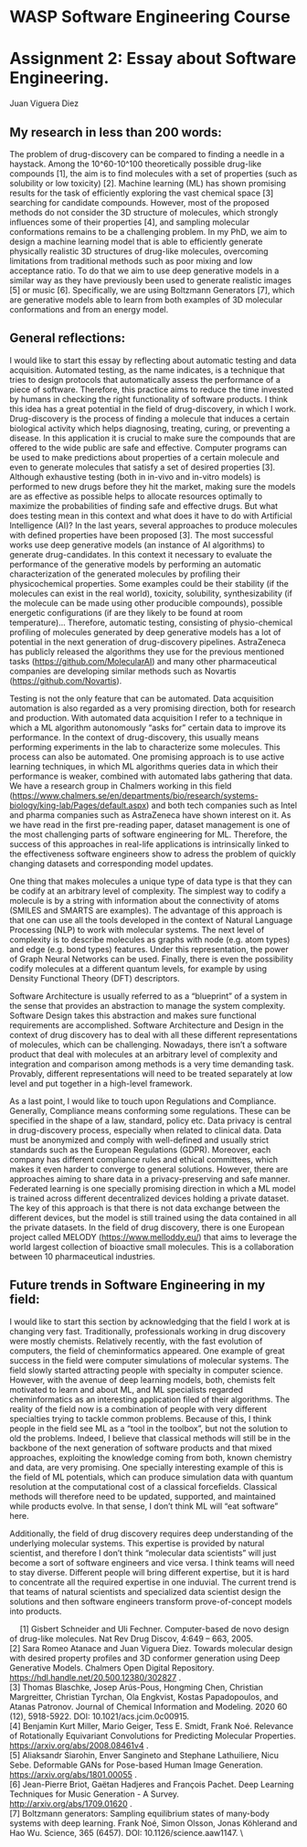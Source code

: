 # WASP Software Engineering Course
# Assignment 2: Essay about Software Engineering.
Juan Viguera Diez

## My research in less than 200 words:

The problem of drug-discovery can be compared to finding a needle in a haystack. Among the 10^60-10^100 theoretically possible drug-like compounds [1], the aim is to find molecules with a set of properties (such as solubility or low toxicity) [2]. Machine learning (ML) has shown promising results for the task of efficiently exploring the vast chemical space [3] searching for candidate compounds. However, most of the proposed methods do not consider the 3D structure of molecules, which strongly influences some of their properties [4], and sampling molecular conformations remains to be a challenging problem. In my PhD, we aim to design a machine learning model that is able to efficiently generate physically realistic 3D structures of drug-like molecules, overcoming limitations from traditional methods such as poor mixing and low acceptance ratio. To do that we aim to use deep generative models in a similar way as they have previously been used to generate realistic images [5] or music [6]. Specifically, we are using Boltzmann Generators [7], which are generative models able to learn from both examples of 3D molecular conformations and from an energy model.

## General reflections:

I would like to start this essay by reflecting about automatic testing and data acquisition. Automated testing, as the name indicates, is a technique that tries to design protocols that automatically assess the performance of a piece of software. Therefore, this practice aims to reduce the time invested by humans in checking the right functionality of software products. I think this idea has a great potential in the field of drug-discovery, in which I work. Drug-discovery is the process of finding a molecule that induces a certain biological activity which helps diagnosing, treating, curing, or preventing a disease. In this application it is crucial to make sure the compounds that are offered to the wide public are safe and effective. Computer programs can be used to make predictions about properties of a certain molecule and even to generate molecules that satisfy a set of desired properties [3]. Although exhaustive testing (both in in-vivo and in-vitro models) is performed to new drugs before they hit the market, making sure the models are as effective as possible helps to allocate resources optimally to maximize the probabilities of finding safe and effective drugs. But what does testing mean in this context and what does it have to do with Artificial Intelligence (AI)? In the last years, several approaches to produce molecules with defined properties have been proposed [3]. The most successful works use deep generative models (an instance of AI algorithms) to generate drug-candidates. In this context it necessary to evaluate the performance of the generative models by performing an automatic characterization of the generated molecules by profiling their physicochemical properties. Some examples could be their stability (if the molecules can exist in the real world), toxicity, solubility, synthesizability (if the molecule can be made using other producible compounds), possible energetic configurations (if are they likely to be found at room temperature)… Therefore, automatic testing, consisting of physio-chemical profiling of molecules generated by deep generative models has a lot of potential in the next generation of drug-discovery pipelines. AstraZeneca has publicly released the algorithms they use for the previous mentioned tasks (https://github.com/MolecularAI) and many other pharmaceutical companies are developing similar methods such as Novartis (https://github.com/Novartis).

Testing is not the only feature that can be automated. Data acquisition automation is also regarded as a very promising direction, both for research and production. With automated data acquisition I refer to a technique in which a ML algorithm autonomously “asks for” certain data to improve its performance. In the context of drug-discovery, this usually means performing experiments in the lab to characterize some molecules. This process can also be automated. One promising approach is to use active learning techniques, in which ML algorithms queries data in which their performance is weaker, combined with automated labs gathering that data. We have a research group in Chalmers working in this field (https://www.chalmers.se/en/departments/bio/research/systems-biology/king-lab/Pages/default.aspx) and both tech companies such as Intel and pharma companies such as AstraZeneca have shown interest on it. As we have read in the first pre-reading paper, dataset management is one of the most challenging parts of software engineering for ML. Therefore, the success of this approaches in real-life applications is intrinsically linked to the effectiveness software engineers show to adress the problem of quickly changing datasets and corresponding model updates.

One thing that makes molecules a unique type of data type is that they can be codify at an arbitrary level of complexity. The simplest way to codify a molecule is by a string with information about the connectivity of atoms (SMILES and SMARTS are examples). The advantage of this approach is that one can use all the tools developed in the context of Natural Language Processing (NLP) to work with molecular systems. The next level of complexity is to describe molecules as graphs with node (e.g. atom types) and edge (e.g. bond types) features. Under this representation, the power of Graph Neural Networks can be used. Finally, there is even the possibility codify molecules at a different quantum levels, for example by using Density Functional Theory (DFT) descriptors. 

Software Architecture is usually referred to as a “blueprint” of a system in the sense that provides an abstraction to manage the system complexity. Software Design takes this abstraction and makes sure functional requirements are accomplished. Software Architecture and Design in the context of drug discovery has to deal with all these different representations of molecules, which can be challenging. Nowadays, there isn’t a software product that deal with molecules at an arbitrary level of complexity and integration and comparison among methods is a very time demanding task. Provably, different representations will need to be treated separately at low level and put together in a high-level framework.

As a last point, I would like to touch upon Regulations and Compliance. Generally, Compliance means conforming some regulations. These can be specified in the shape of a law, standard, policy etc. Data privacy is central in drug-discovery process, especially when related to clinical data. Data must be anonymized and comply with well-defined and usually strict standards such as the European Regulations (GDPR). Moreover, each company has different compliance rules and ethical committees, which makes it even harder to converge to general solutions. However, there are approaches aiming to share data in a privacy-preserving and safe manner. Federated learning is one specially promising direction in which a ML model is trained across different decentralized devices holding a private dataset. The key of this approach is that there is not data exchange between the different devices, but the model is still trained using the data contained in all the private datasets. In the field of drug discovery, there is one European project called MELODY (https://www.melloddy.eu/) that aims to leverage the world largest collection of bioactive small molecules. This is a collaboration between 10 pharmaceutical industries.

## Future trends in Software Engineering in my field:

I would like to start this section by acknowledging that the field I work at is changing very fast. Traditionally, professionals working in drug discovery were mostly chemists. Relatively recently, with the fast evolution of computers, the field of cheminformatics appeared. One example of great success in the field were computer simulations of molecular systems. The field slowly started attracting people with specialty in computer science. However, with the avenue of deep learning models, both, chemists felt motivated to learn and about ML, and ML specialists regarded cheminformatics as an interesting application filed of their algorithms. The reality of the field now is a combination of people with very different specialties trying to tackle common problems. Because of this, I think people in the field see ML as a “tool in the toolbox”, but not the solution to old the problems. Indeed, I believe that classical methods will still be in the backbone of the next generation of software products and that mixed approaches, exploiting the knowledge coming from both, known chemistry and data, are very promising. One specially interesting example of this is the field of ML potentials, which can produce simulation data with quantum resolution at the computational cost of a classical forcefields. Classical methods will therefore need to be updated, supported, and maintained while products evolve. In that sense, I don’t think ML will “eat software” here.

Additionally, the field of drug discovery requires deep understanding of the underlying molecular systems. This expertise is provided by natural scientist, and therefore I don’t think “molecular data scientists” will just become a sort of software engineers and vice versa. I think teams will need to stay diverse. Different people will bring different expertise, but it is hard to concentrate all the required expertise in one induvial. The current trend is that teams of natural scientists and specialized data scientist design the solutions and then software engineers transform prove-of-concept models into products.



 
[1] Gisbert Schneider and Uli Fechner. Computer-based de novo design of drug-like molecules. Nat Rev Drug Discov, 4:649 – 663, 2005. \
[2] Sara Romeo Atanace and Juan Viguera Diez. Towards molecular design with desired property profiles and 3D conformer generation using Deep Generative Models. Chalmers Open Digital Repository. https://hdl.handle.net/20.500.12380/302827 . \
[3] Thomas Blaschke, Josep Arús-Pous, Hongming Chen, Christian Margreitter, Christian Tyrchan, Ola Engkvist, Kostas Papadopoulos, and Atanas Patronov. Journal of Chemical Information and Modeling. 2020 60 (12), 5918-5922. DOI: 10.1021/acs.jcim.0c00915. \
[4] Benjamin Kurt Miller, Mario Geiger, Tess E. Smidt, Frank Noé. Relevance of Rotationally Equivariant Convolutions for Predicting Molecular Properties. https://arxiv.org/abs/2008.08461v4 . \
[5] Aliaksandr Siarohin, Enver Sangineto and Stephane Lathuiliere, Nicu Sebe. Deformable GANs for Pose-based Human Image Generation. https://arxiv.org/abs/1801.00055 . \
[6] Jean-Pierre Briot, Gaëtan Hadjeres and François Pachet. Deep Learning Techniques for Music Generation - A Survey. http://arxiv.org/abs/1709.01620 . \
[7] Boltzmann generators: Sampling equilibrium states of many-body systems with deep learning. Frank Noé, Simon Olsson, Jonas Köhlerand and Hao Wu. Science, 365 (6457). DOI: 10.1126/science.aaw1147. \
